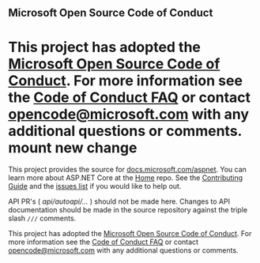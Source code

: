 ## Microsoft Open Source Code of Conduct

This project has adopted the [Microsoft Open Source Code of Conduct](https://opensource.microsoft.com/codeofconduct/).
For more information see the [Code of Conduct FAQ](https://opensource.microsoft.com/codeofconduct/faq/) or contact [opencode@microsoft.com](mailto:opencode@microsoft.com) with any additional questions or comments.
mount new change
============

This project provides the source for [docs.microsoft.com/aspnet](https://docs.microsoft.com/aspnet). You can learn more about ASP.NET Core at the [Home](https://github.com/aspnet/home) repo. See the [Contributing Guide](CONTRIBUTING.md) and the [issues list](\https://github.com/aspnet/Docs/issues) if you would like to help out.

API PR's ( *api/autoapi/...* ) should not be made here. Changes to API documentation should be made in the source repository against the triple slash `///` comments. 

This project has adopted the [Microsoft Open Source Code of
Conduct](https://opensource.microsoft.com/codeofconduct/).
For more information see the [Code of Conduct
FAQ](https://opensource.microsoft.com/codeofconduct/faq/) or
contact [opencode@microsoft.com](mailto:opencode@microsoft.com)
with any additional questions or comments.
